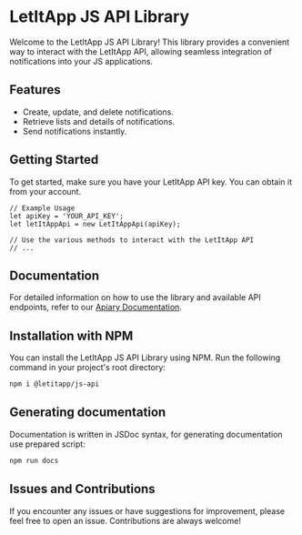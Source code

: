# LetItApp JS API Library

Welcome to the LetItApp JS API Library! This library provides a convenient way to interact with the LetItApp API, allowing seamless integration of notifications into your JS applications.

## Features

- Create, update, and delete notifications.
- Retrieve lists and details of notifications.
- Send notifications instantly.

## Getting Started

To get started, make sure you have your LetItApp API key. You can obtain it from your account.

```JS
// Example Usage
let apiKey = 'YOUR_API_KEY';
let letItAppApi = new LetItAppApi(apiKey);

// Use the various methods to interact with the LetItApp API
// ...
```

## Documentation

For detailed information on how to use the library and available API endpoints, refer to our [Apiary Documentation](https://letitapp.docs.apiary.io/).

## Installation with NPM

You can install the LetItApp JS API Library using NPM. Run the following command in your project's root directory:
```bash
npm i @letitapp/js-api
```

## Generating documentation
Documentation is written in JSDoc syntax, for generating documentation use prepared script:
```bash
npm run docs
```

## Issues and Contributions

If you encounter any issues or have suggestions for improvement, please feel free to open an issue. Contributions are always welcome!
